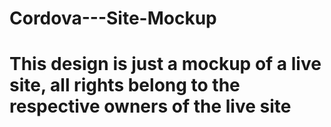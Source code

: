 # Cordova---Site-Mockup
# This design is just a mockup of a live site, all rights belong to the respective owners of the live site
